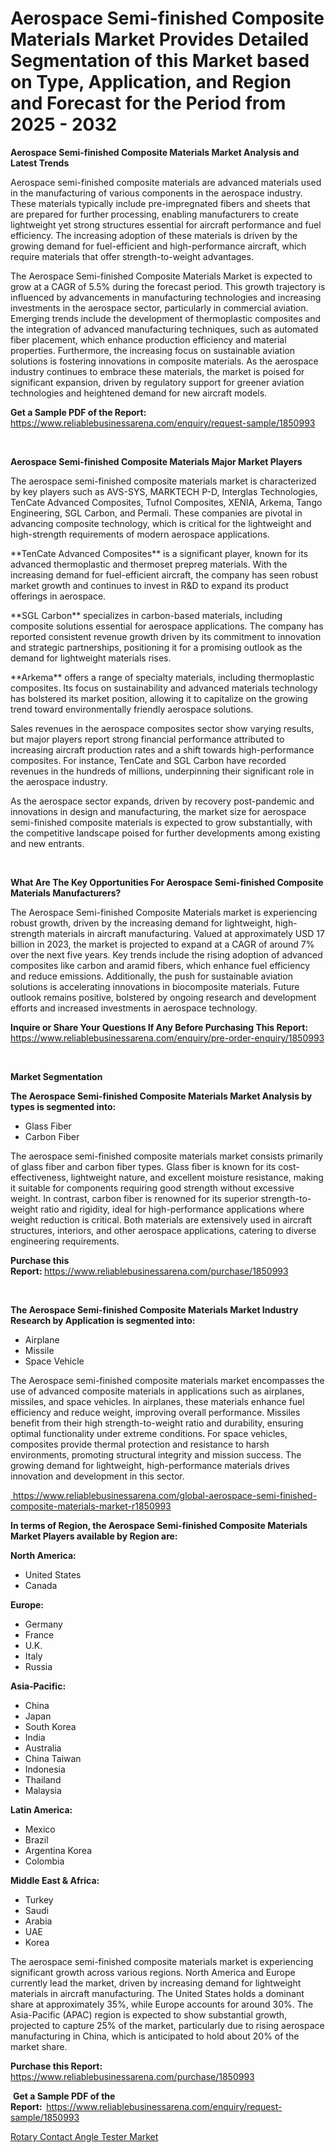 <p><h1>Aerospace Semi-finished Composite Materials Market Provides Detailed Segmentation of this Market based on Type, Application, and Region and Forecast for the Period from 2025 - 2032</h1></p><p><strong>Aerospace Semi-finished Composite Materials Market Analysis and Latest Trends</strong></p>
<p><p>Aerospace semi-finished composite materials are advanced materials used in the manufacturing of various components in the aerospace industry. These materials typically include pre-impregnated fibers and sheets that are prepared for further processing, enabling manufacturers to create lightweight yet strong structures essential for aircraft performance and fuel efficiency. The increasing adoption of these materials is driven by the growing demand for fuel-efficient and high-performance aircraft, which require materials that offer strength-to-weight advantages.</p><p>The Aerospace Semi-finished Composite Materials Market is expected to grow at a CAGR of 5.5% during the forecast period. This growth trajectory is influenced by advancements in manufacturing technologies and increasing investments in the aerospace sector, particularly in commercial aviation. Emerging trends include the development of thermoplastic composites and the integration of advanced manufacturing techniques, such as automated fiber placement, which enhance production efficiency and material properties. Furthermore, the increasing focus on sustainable aviation solutions is fostering innovations in composite materials. As the aerospace industry continues to embrace these materials, the market is poised for significant expansion, driven by regulatory support for greener aviation technologies and heightened demand for new aircraft models.</p></p>
<p><strong>Get a Sample PDF of the Report:&nbsp;</strong> <a href="https://www.reliablebusinessarena.com/enquiry/request-sample/1850993?utm_campaign=2527&utm_medium=2&utm_source=Github&utm_content=ia&utm_term=26032025&utm_id=aerospace-semi-finished-composite-materials">https://www.reliablebusinessarena.com/enquiry/request-sample/1850993</a></p>
<p>&nbsp;</p>
<p><strong>Aerospace Semi-finished Composite Materials Major Market Players</strong></p>
<p><p>The aerospace semi-finished composite materials market is characterized by key players such as AVS-SYS, MARKTECH P-D, Interglas Technologies, TenCate Advanced Composites, Tufnol Composites, XENIA, Arkema, Tango Engineering, SGL Carbon, and Permali. These companies are pivotal in advancing composite technology, which is critical for the lightweight and high-strength requirements of modern aerospace applications.</p><p>**TenCate Advanced Composites** is a significant player, known for its advanced thermoplastic and thermoset prepreg materials. With the increasing demand for fuel-efficient aircraft, the company has seen robust market growth and continues to invest in R&D to expand its product offerings in aerospace.</p><p>**SGL Carbon** specializes in carbon-based materials, including composite solutions essential for aerospace applications. The company has reported consistent revenue growth driven by its commitment to innovation and strategic partnerships, positioning it for a promising outlook as the demand for lightweight materials rises.</p><p>**Arkema** offers a range of specialty materials, including thermoplastic composites. Its focus on sustainability and advanced materials technology has bolstered its market position, allowing it to capitalize on the growing trend toward environmentally friendly aerospace solutions.</p><p>Sales revenues in the aerospace composites sector show varying results, but major players report strong financial performance attributed to increasing aircraft production rates and a shift towards high-performance composites. For instance, TenCate and SGL Carbon have recorded revenues in the hundreds of millions, underpinning their significant role in the aerospace industry.</p><p>As the aerospace sector expands, driven by recovery post-pandemic and innovations in design and manufacturing, the market size for aerospace semi-finished composite materials is expected to grow substantially, with the competitive landscape poised for further developments among existing and new entrants.</p></p>
<p>&nbsp;</p>
<p><strong>What Are The Key Opportunities For Aerospace Semi-finished Composite Materials Manufacturers?</strong></p>
<p><p>The Aerospace Semi-finished Composite Materials market is experiencing robust growth, driven by the increasing demand for lightweight, high-strength materials in aircraft manufacturing. Valued at approximately USD 17 billion in 2023, the market is projected to expand at a CAGR of around 7% over the next five years. Key trends include the rising adoption of advanced composites like carbon and aramid fibers, which enhance fuel efficiency and reduce emissions. Additionally, the push for sustainable aviation solutions is accelerating innovations in biocomposite materials. Future outlook remains positive, bolstered by ongoing research and development efforts and increased investments in aerospace technology.</p></p>
<p><strong>Inquire or Share Your Questions If Any Before Purchasing This Report:</strong> <a href="https://www.reliablebusinessarena.com/enquiry/pre-order-enquiry/1850993?utm_campaign=2527&utm_medium=2&utm_source=Github&utm_content=ia&utm_term=26032025&utm_id=aerospace-semi-finished-composite-materials">https://www.reliablebusinessarena.com/enquiry/pre-order-enquiry/1850993</a></p>
<p>&nbsp;</p>
<p><strong>Market Segmentation</strong></p>
<p><strong>The Aerospace Semi-finished Composite Materials Market Analysis by types is segmented into:</strong></p>
<p><ul><li>Glass Fiber</li><li>Carbon Fiber</li></ul></p>
<p><p>The aerospace semi-finished composite materials market consists primarily of glass fiber and carbon fiber types. Glass fiber is known for its cost-effectiveness, lightweight nature, and excellent moisture resistance, making it suitable for components requiring good strength without excessive weight. In contrast, carbon fiber is renowned for its superior strength-to-weight ratio and rigidity, ideal for high-performance applications where weight reduction is critical. Both materials are extensively used in aircraft structures, interiors, and other aerospace applications, catering to diverse engineering requirements.</p></p>
<p><strong>Purchase this Report:&nbsp;</strong><a href="https://www.reliablebusinessarena.com/purchase/1850993?utm_campaign=2527&utm_medium=2&utm_source=Github&utm_content=ia&utm_term=26032025&utm_id=aerospace-semi-finished-composite-materials">https://www.reliablebusinessarena.com/purchase/1850993</a></p>
<p>&nbsp;</p>
<p><strong>The Aerospace Semi-finished Composite Materials Market Industry Research by Application is segmented into:</strong></p>
<p><ul><li>Airplane</li><li>Missile</li><li>Space Vehicle</li></ul></p>
<p><p>The Aerospace semi-finished composite materials market encompasses the use of advanced composite materials in applications such as airplanes, missiles, and space vehicles. In airplanes, these materials enhance fuel efficiency and reduce weight, improving overall performance. Missiles benefit from their high strength-to-weight ratio and durability, ensuring optimal functionality under extreme conditions. For space vehicles, composites provide thermal protection and resistance to harsh environments, promoting structural integrity and mission success. The growing demand for lightweight, high-performance materials drives innovation and development in this sector.</p></p>
<p><a href="https://www.reliablebusinessarena.com/global-aerospace-semi-finished-composite-materials-market-r1850993?utm_campaign=2527&utm_medium=2&utm_source=Github&utm_content=ia&utm_term=26032025&utm_id=aerospace-semi-finished-composite-materials">&nbsp;https://www.reliablebusinessarena.com/global-aerospace-semi-finished-composite-materials-market-r1850993</a></p>
<p><strong>In terms of Region, the Aerospace Semi-finished Composite Materials Market Players available by Region are:</strong></p>
<p>
    <p> <strong> North America: </strong>
        <ul>
            <li>United States</li>
            <li>Canada</li>
        </ul>
        </p> 
    <p> <strong> Europe: </strong>
        <ul>
            <li>Germany</li>
            <li>France</li>
            <li>U.K.</li>
            <li>Italy</li>
            <li>Russia</li>
        </ul>
        </p> 
    <p> <strong> Asia-Pacific: </strong>
        <ul>
            <li>China</li>
            <li>Japan</li>
            <li>South Korea</li>
            <li>India</li>
            <li>Australia</li>
            <li>China Taiwan</li>
            <li>Indonesia</li>
            <li>Thailand</li>
            <li>Malaysia</li>
        </ul>
        </p> 
    <p> <strong> Latin America: </strong>
        <ul>
            <li>Mexico</li>
            <li>Brazil</li>
            <li>Argentina Korea</li>
            <li>Colombia</li>
        </ul>
        </p> 
    <p> <strong> Middle East & Africa: </strong>
        <ul>
            <li>Turkey</li>
            <li>Saudi</li>
            <li>Arabia</li>
            <li>UAE</li>
            <li>Korea</li>
        </ul>
    </p>
    </p>
<p><p>The aerospace semi-finished composite materials market is experiencing significant growth across various regions. North America and Europe currently lead the market, driven by increasing demand for lightweight materials in aircraft manufacturing. The United States holds a dominant share at approximately 35%, while Europe accounts for around 30%. The Asia-Pacific (APAC) region is expected to show substantial growth, projected to capture 25% of the market, particularly due to rising aerospace manufacturing in China, which is anticipated to hold about 20% of the market share.</p></p>
<p><strong>Purchase this Report: </strong><a href="https://www.reliablebusinessarena.com/purchase/1850993?utm_campaign=2527&utm_medium=2&utm_source=Github&utm_content=ia&utm_term=26032025&utm_id=aerospace-semi-finished-composite-materials">https://www.reliablebusinessarena.com/purchase/1850993</a></p>
<p>&nbsp;<strong>Get a Sample PDF of the Report:&nbsp;&nbsp;</strong><a href="https://www.reliablebusinessarena.com/enquiry/request-sample/1850993?utm_campaign=2527&utm_medium=2&utm_source=Github&utm_content=ia&utm_term=26032025&utm_id=aerospace-semi-finished-composite-materials">https://www.reliablebusinessarena.com/enquiry/request-sample/1850993</a></p>
<p><strong></strong></p>
<p><p><a href="https://github.com/pelahotayabe/Market-Research-Report-List-1/blob/main/rotary-contact-angle-tester-market.md?utm_campaign=2527&utm_medium=2&utm_source=Github&utm_content=ia&utm_term=26032025&utm_id=aerospace-semi-finished-composite-materials">Rotary Contact Angle Tester Market</a></p></p>